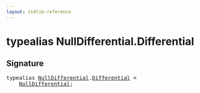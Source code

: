 ```yaml
---
layout: stdlib-reference
---
```


# typealias NullDifferential\.Differential

## Signature

<pre>
<span class='code_keyword'>typealias</span> <a href="../index.html" class="code_type">NullDifferential</a>.<a href=".html" class="code_type">Differential</a> = 
    <a href="../index.html" class="code_type">NullDifferential</a>;
</pre>

